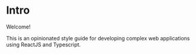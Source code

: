 # Intro

Welcome! 

This is an opinionated style guide for developing complex web applications using ReactJS and Typescript. 

```{tableofcontents}
```
